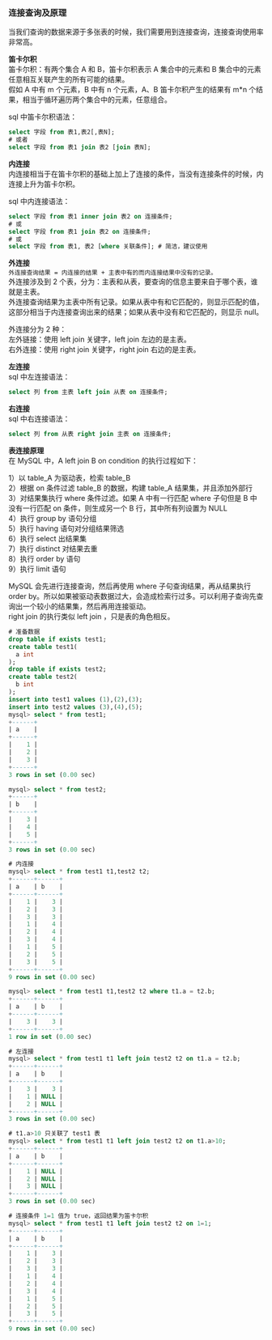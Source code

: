
### 连接查询及原理
当我们查询的数据来源于多张表的时候，我们需要用到连接查询，连接查询使用率非常高。  

**笛卡尔积**  
笛卡尔积：有两个集合 A 和 B，笛卡尔积表示 A 集合中的元素和 B 集合中的元素任意相互关联产生的所有可能的结果。  
假如 A 中有 m 个元素，B 中有 n 个元素，A、B 笛卡尔积产生的结果有 m\*n 个结果，相当于循环遍历两个集合中的元素，任意组合。

sql 中笛卡尔积语法：
```sql
select 字段 from 表1,表2[,表N];
# 或者
select 字段 from 表1 join 表2 [join 表N];
```

**内连接**  
内连接相当于在笛卡尔积的基础上加上了连接的条件，当没有连接条件的时候，内连接上升为笛卡尔积。  

sql 中内连接语法：  
```sql
select 字段 from 表1 inner join 表2 on 连接条件;
# 或
select 字段 from 表1 join 表2 on 连接条件;
# 或
select 字段 from 表1, 表2 [where 关联条件]; # 简洁，建议使用
```

**外连接**  
`外连接查询结果 = 内连接的结果 + 主表中有的而内连接结果中没有的记录。`  
外连接涉及到 2 个表，分为：主表和从表，要查询的信息主要来自于哪个表，谁就是主表。  
外连接查询结果为主表中所有记录。如果从表中有和它匹配的，则显示匹配的值，这部分相当于内连接查询出来的结果；如果从表中没有和它匹配的，则显示 null。  

外连接分为 2 种：  
左外链接：使用 left join 关键字，left join 左边的是主表。  
右外连接：使用 right join 关键字，right join 右边的是主表。  

**左连接**  
sql 中左连接语法：  
```sql
select 列 from 主表 left join 从表 on 连接条件;
```

**右连接**  
sql 中右连接语法：  
```sql
select 列 from 从表 right join 主表 on 连接条件;
```

**表连接原理**  
在 MySQL 中，A left join B on condition 的执行过程如下：

1）以 table_A 为驱动表，检索 table_B  
2）根据 on 条件过滤 table_B 的数据，构建 table_A 结果集，并且添加外部行  
3）对结果集执行 where 条件过滤。如果 A 中有一行匹配 where 子句但是 B 中没有一行匹配 on 条件，则生成另一个 B 行，其中所有列设置为 NULL  
4）执行 group by 语句分组  
5）执行 having 语句对分组结果筛选  
6）执行 select 出结果集  
7）执行 distinct 对结果去重  
8）执行 order by 语句  
9）执行 limit 语句  

MySQL 会先进行连接查询，然后再使用 where 子句查询结果，再从结果执行 order by。所以如果被驱动表数据过大，会造成检索行过多。可以利用子查询先查询出一个较小的结果集，然后再用连接驱动。  
right join 的执行类似 left join ，只是表的角色相反。  

```sql
# 准备数据
drop table if exists test1;
create table test1(
  a int
);
drop table if exists test2;
create table test2(
  b int
);
insert into test1 values (1),(2),(3);
insert into test2 values (3),(4),(5);
mysql> select * from test1;
+------+
| a    |
+------+
|    1 |
|    2 |
|    3 |
+------+
3 rows in set (0.00 sec)

mysql> select * from test2;
+------+
| b    |
+------+
|    3 |
|    4 |
|    5 |
+------+
3 rows in set (0.00 sec)

# 内连接
mysql> select * from test1 t1,test2 t2;
+------+------+
| a    | b    |
+------+------+
|    1 |    3 |
|    2 |    3 |
|    3 |    3 |
|    1 |    4 |
|    2 |    4 |
|    3 |    4 |
|    1 |    5 |
|    2 |    5 |
|    3 |    5 |
+------+------+
9 rows in set (0.00 sec)

mysql> select * from test1 t1,test2 t2 where t1.a = t2.b;
+------+------+
| a    | b    |
+------+------+
|    3 |    3 |
+------+------+
1 row in set (0.00 sec)

# 左连接
mysql> select * from test1 t1 left join test2 t2 on t1.a = t2.b;
+------+------+
| a    | b    |
+------+------+
|    3 |    3 |
|    1 | NULL |
|    2 | NULL |
+------+------+
3 rows in set (0.00 sec)

# t1.a>10 只关联了 test1 表
mysql> select * from test1 t1 left join test2 t2 on t1.a>10;
+------+------+
| a    | b    |
+------+------+
|    1 | NULL |
|    2 | NULL |
|    3 | NULL |
+------+------+
3 rows in set (0.00 sec)

# 连接条件 1=1 值为 true，返回结果为笛卡尔积
mysql> select * from test1 t1 left join test2 t2 on 1=1;
+------+------+
| a    | b    |
+------+------+
|    1 |    3 |
|    2 |    3 |
|    3 |    3 |
|    1 |    4 |
|    2 |    4 |
|    3 |    4 |
|    1 |    5 |
|    2 |    5 |
|    3 |    5 |
+------+------+
9 rows in set (0.00 sec)
```
